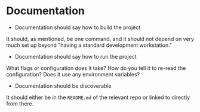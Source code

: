 # Documentation

* Documentation should say how to build the project

It should, as mentioned, be one command, and it should not depend on very much
set up beyond "having a standard development workstation."

* Documentation should say how to run the project

What flags or configuration does it take? How do you tell it to re-read
the configuration? Does it use any environment variables?

* Documentation should be discoverable

It should either be in the `README.md` of the relevant repo or linked
to directly from there.
